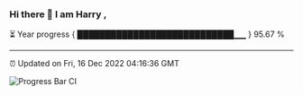### Hi there 👋 I am Harry , 

⏳ Year progress { ████████████████████████████▁▁ } 95.67 %

---

⏰ Updated on Fri, 16 Dec 2022 04:16:36 GMT

![Progress Bar CI](https://github.com/duykhang68/duykhang68/workflows/Progress%20Bar%20CI/badge.svg)
